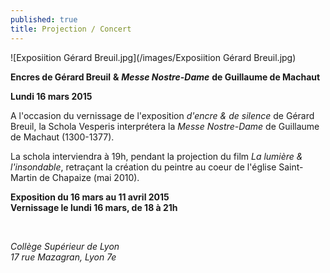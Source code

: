```yaml
---
published: true
title: Projection / Concert
---
```


![Exposiition Gérard Breuil.jpg](/images/Exposiition Gérard Breuil.jpg)


**Encres de Gérard Breuil**  **&** ***Messe Nostre-Dame*** **de Guillaume de Machaut**

**Lundi 16 mars 2015**  

A l'occasion du vernissage de l'exposition *d'encre & de silence* de Gérard Breuil, la Schola Vesperis interprétera la *Messe Nostre-Dame* de Guillaume de Machaut (1300-1377).

La schola interviendra à 19h, pendant la projection du film *La lumière & l'insondable*, retraçant la création du peintre au coeur de l'église Saint-Martin de Chapaize (mai 2010).

**Exposition du 16 mars au 11 avril 2015**  
**Vernissage le lundi 16 mars, de 18 à 21h**  

&nbsp;

*Collège Supérieur de Lyon*  
*17 rue Mazagran, Lyon 7e*